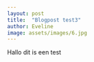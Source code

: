```yaml
---
layout: post
title:  "Blogpost test3"
author: Eveline
image: assets/images/6.jpg
---
```



Hallo dit is een test
